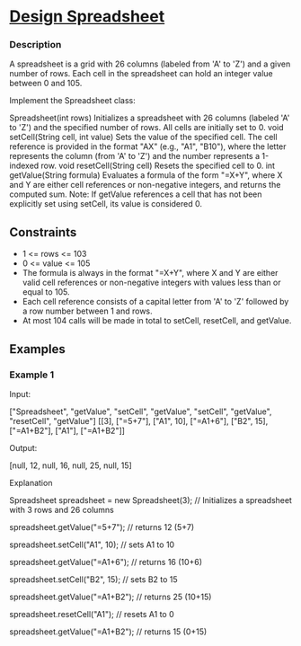 # [Design Spreadsheet](https://leetcode.com/problems/design-spreadsheet/)

### Description

A spreadsheet is a grid with 26 columns (labeled from 'A' to 'Z') and a given number of rows. Each cell in the spreadsheet can hold an integer value between 0 and 105.

Implement the Spreadsheet class:

Spreadsheet(int rows) Initializes a spreadsheet with 26 columns (labeled 'A' to 'Z') and the specified number of rows. All cells are initially set to 0.
void setCell(String cell, int value) Sets the value of the specified cell. The cell reference is provided in the format "AX" (e.g., "A1", "B10"), where the letter represents the column (from 'A' to 'Z') and the number represents a 1-indexed row.
void resetCell(String cell) Resets the specified cell to 0.
int getValue(String formula) Evaluates a formula of the form "=X+Y", where X and Y are either cell references or non-negative integers, and returns the computed sum.
Note: If getValue references a cell that has not been explicitly set using setCell, its value is considered 0.


## Constraints

- 1 <= rows <= 103
- 0 <= value <= 105
- The formula is always in the format "=X+Y", where X and Y are either valid cell references or non-negative integers with values less than or equal to 105.
- Each cell reference consists of a capital letter from 'A' to 'Z' followed by a row number between 1 and rows.
- At most 104 calls will be made in total to setCell, resetCell, and getValue.
  
## Examples

### Example 1

Input:

["Spreadsheet", "getValue", "setCell", "getValue", "setCell", "getValue", "resetCell", "getValue"]
[[3], ["=5+7"], ["A1", 10], ["=A1+6"], ["B2", 15], ["=A1+B2"], ["A1"], ["=A1+B2"]]

Output:

[null, 12, null, 16, null, 25, null, 15]

Explanation

Spreadsheet spreadsheet = new Spreadsheet(3); // Initializes a spreadsheet with 3 rows and 26 columns

spreadsheet.getValue("=5+7"); // returns 12 (5+7)

spreadsheet.setCell("A1", 10); // sets A1 to 10

spreadsheet.getValue("=A1+6"); // returns 16 (10+6)

spreadsheet.setCell("B2", 15); // sets B2 to 15

spreadsheet.getValue("=A1+B2"); // returns 25 (10+15)

spreadsheet.resetCell("A1"); // resets A1 to 0

spreadsheet.getValue("=A1+B2"); // returns 15 (0+15)
